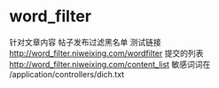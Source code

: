 # word_filter
针对文章内容 帖子发布过滤黑名单
测试链接   http://word_filter.niweixing.com/wordfilter
提交的列表 http://word_filter.niweixing.com/content_list
敏感词词在  /application/controllers/dich.txt
